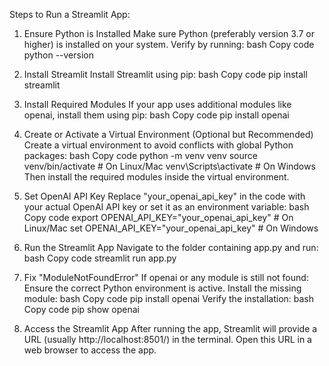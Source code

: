 Steps to Run a Streamlit App:
1. Ensure Python is Installed
Make sure Python (preferably version 3.7 or higher) is installed on your system.
Verify by running:
bash
Copy code
python --version

2. Install Streamlit
Install Streamlit using pip:
bash
Copy code
pip install streamlit

3. Install Required Modules
If your app uses additional modules like openai, install them using pip:
bash
Copy code
pip install openai

4. Create or Activate a Virtual Environment (Optional but Recommended)
Create a virtual environment to avoid conflicts with global Python packages:
bash
Copy code
python -m venv venv
source venv/bin/activate  # On Linux/Mac
venv\Scripts\activate     # On Windows
Then install the required modules inside the virtual environment.

5. Set OpenAI API Key
Replace "your_openai_api_key" in the code with your actual OpenAI API key or set it as an environment variable:
bash
Copy code
export OPENAI_API_KEY="your_openai_api_key"  # On Linux/Mac
set OPENAI_API_KEY="your_openai_api_key"    # On Windows

6. Run the Streamlit App
Navigate to the folder containing app.py and run:
bash
Copy code
streamlit run app.py

7. Fix "ModuleNotFoundError"
If openai or any module is still not found:
Ensure the correct Python environment is active.
Install the missing module:
bash
Copy code
pip install openai
Verify the installation:
bash
Copy code
pip show openai

8. Access the Streamlit App
After running the app, Streamlit will provide a URL (usually http://localhost:8501/) in the terminal.
Open this URL in a web browser to access the app.
